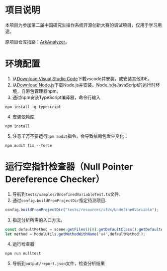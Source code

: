 # 项目说明

本项目为参加第二届中国研究生操作系统开源创新大赛的调试项目，仅用于学习用途。

原项目仓库指路：[ArkAnalyzer](https://gitcode.com/openharmony-sig/arkanalyzer)。

# 环境配置

1. 从[Download Visual Studio Code](https://code.visualstudio.com/download)下载vscode并安装，或安装其他IDE。
2. 从[Download Node.js](https://nodejs.org/en/download/current)下载Node.js并安装，Node.js为JavaScript的运行时环境，自带包管理器npm。
3. 通过npm安装TypeScript编译器，命令行输入
```shell
npm install -g typescript
```
4. 安装依赖库
```shell
npm install
```
5. 注意千万不要运行`npm audit`指令，会导致依赖包发生变化：
```shell
npm audit fix --force
```

# 运行空指针检查器（Null Pointer Dereference Checker）

1. 导航到`tests/samples/UndefinedVariableTest.ts`文件.
2. 通过`config.buildFromProjectDir`指定待测项目.
```ts
config.buildFromProjectDir("tests/resources/ifds/UndefinedVariable");
```
3. 指定分析所需的入口方法。
```ts
const defaultMethod = scene.getFiles()[0].getDefaultClass().getDefaultArkMethod();
let method = ModelUtils.getMethodWithName("u4",defaultMethod!);
```
4. 运行检查器
```shell
npm run nulltest
```
5. 导航到`output/report.json`文件，检查分析结果